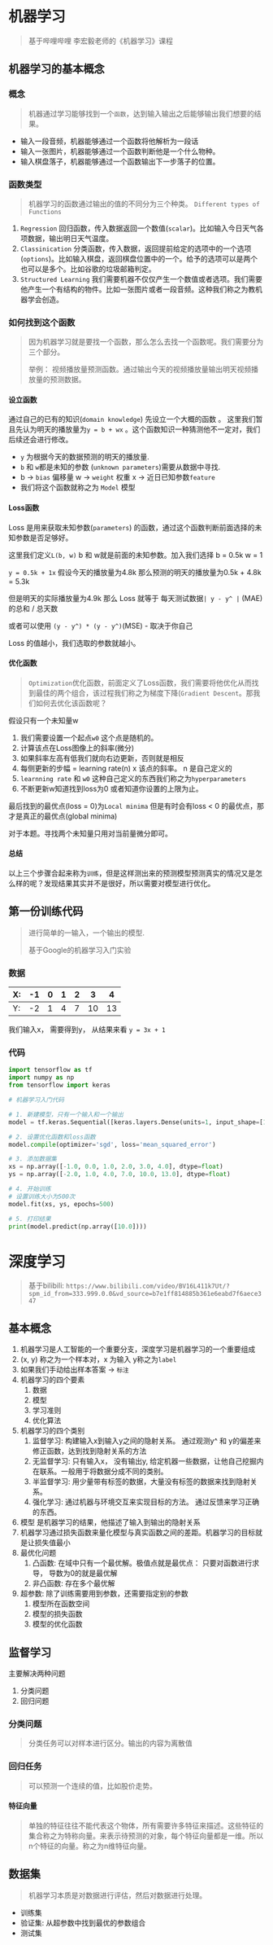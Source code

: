 # 机器学习

> 基于哔哩哔哩 李宏毅老师的《机器学习》课程

## 机器学习的基本概念

### 概念

> 机器通过学习能够找到一个`函数`，达到输入输出之后能够输出我们想要的结果。

- 输入一段音频，机器能够通过一个函数将他解析为一段话
- 输入一张图片，机器能够通过一个函数判断他是一个什么物种。
- 输入棋盘落子，机器能够通过一个函数输出下一步落子的位置。

### 函数类型

> 机器学习的函数通过输出的值的不同分为三个种类。 `Different types of Functions`

1. `Regression` 回归函数，传入数据返回一个数值(`scalar`)。比如输入今日天气各项数据，输出明日天气温度。
2. `Classinication` 分类函数，传入数据，返回提前给定的选项中的一个选项(`options`)。比如输入棋盘，返回棋盘位置中的一个。给予的选项可以是两个也可以是多个。比如谷歌的垃圾邮箱判定。
3. `Structured Learning` 我们需要机器不仅仅产生一个数值或者选项。我们需要他产生一个有结构的物件。比如一张图片或者一段音频。这种我们称之为教机器学会创造。

### 如何找到这个函数

> 因为机器学习就是要找一个函数，那么怎么去找一个函数呢。我们需要分为三个部分。
>
> 举例： 视频播放量预测函数。通过输出今天的视频播放量输出明天视频播放量的预测数据。

#### 设立函数

通过自己的已有的知识(`domain knowledge`) 先设立一个大概的函数 。 这里我们暂且先认为明天的播放量为`y = b + wx` 。这个函数知识一种猜测他不一定对，我们后续还会进行修改。

- `y` 为根据今天的数据预测的明天的播放量.
- `b` 和 `w`都是未知的参数 (`unknown parameters`)需要从数据中寻找.
- b -> `bias` 偏移量 w -> `weight` 权重 x -> 近日已知参数`feature`
- 我们将这个函数就称之为 `Model` 模型

#### Loss函数

Loss 是用来获取未知参数(`parameters`) 的函数，通过这个函数判断前面选择的未知参数是否足够好。

这里我们定义`L(b, w)` b 和 w就是前面的未知参数。加入我们选择 b = 0.5k w = 1

`y = 0.5k + 1x` 假设今天的播放量为4.8k 那么预测的明天的播放量为0.5k + 4.8k = 5.3k

但是明天的实际播放量为4.9k 那么 Loss 就等于 每天测试数据`| y - y^ |` (MAE)的总和 / 总天数

或者可以使用 `(y - y^) * (y - y^)`(MSE) - 取决于你自己

Loss 的值越小，我们选取的参数就越小。

#### 优化函数

> `Optimization`优化函数，前面定义了Loss函数，我们需要将他优化从而找到最佳的两个组合，该过程我们称之为梯度下降(`Gradient Descent`。那我们如何去优化该函数呢？

假设只有一个未知量w

1. 我们需要设置一个起点`w0` 这个点是随机的。
2. 计算该点在Loss图像上的斜率(微分)
3. 如果斜率左高有低我们就向右边更新，否则就是相反
4. 每侧更新的步幅 = learning rate(n) x 该点的斜率。 n 是自己定义的 
5. `learnning rate` 和 `w0` 这种自己定义的东西我们称之为`hyperparameters`
6. 不断更新w知道找到loss为0 或者知道你设置的上限为止。

最后找到的最优点(loss = 0)为`Local minima` 但是有时会有loss < 0 的最优点，那才是真正的最优点(global minima)

对于本题。寻找两个未知量只用对当前量微分即可。

#### 总结

以上三个步骤合起来称为`训练`，但是这样测出来的预测模型预测真实的情况又是怎么样的呢？发现结果其实并不是很好，所以需要对模型进行优化。



## 第一份训练代码

> 进行简单的一输入，一个输出的模型.
>
> 基于Google的机器学习入门实验

### 数据

| X:   | -1   | 0    | 1    | 2    | 3    | 4    |
| ---- | ---- | ---- | ---- | ---- | ---- | ---- |
| Y:   | -2   | 1    | 4    | 7    | 10   | 13   |

我们输入x， 需要得到y， 从结果来看 `y = 3x + 1`

### 代码

```python
import tensorflow as tf
import numpy as np
from tensorflow import keras

# 机器学习入门代码

# 1. 新建模型，只有一个输入和一个输出
model = tf.keras.Sequential([keras.layers.Dense(units=1, input_shape=[1])])

# 2. 设置优化函数和loss函数
model.compile(optimizer='sgd', loss='mean_squared_error')

# 3. 添加数据集
xs = np.array([-1.0, 0.0, 1.0, 2.0, 3.0, 4.0], dtype=float)
ys = np.array([-2.0, 1.0, 4.0, 7.0, 10.0, 13.0], dtype=float)

# 4. 开始训练
# 设置训练大小为500次
model.fit(xs, ys, epochs=500)

# 5. 打印结果
print(model.predict(np.array([10.0])))
```



# 深度学习

> 基于bilibili: `https://www.bilibili.com/video/BV16L411k7Ut/?spm_id_from=333.999.0.0&vd_source=b7e1ff814885b361e6eabd7f6aece347`

## 基本概念

1. 机器学习是人工智能的一个重要分支，深度学习是机器学习的一个重要组成
2. (x, y) 称之为一个样本对，x 为输入 y称之为`label`
3. 如果我们手动给出样本答案 -> `标注`
4. 机器学习的四个要素
   1. 数据
   2. 模型
   3. 学习准则
   4. 优化算法
5. 机器学习的四个类别
   1. 监督学习: 构建输入x到输入y之间的隐射关系。 通过观测y^ 和 y的偏差来修正函数，达到找到隐射关系的方法
   2. 无监督学习: 只有输入x， 没有输出y, 给定机器一些数据，让他自己挖掘内在联系。一般用于将数据分成不同的类别。
   3. 半监督学习: 用少量带有标签的数据，大量没有标签的数据来找到隐射关系。
   4. 强化学习: 通过机器与环境交互来实现目标的方法。 通过反馈来学习正确的东西。
6. 模型 是机器学习的结果，他描述了输入到输出的隐射关系
7. 机器学习通过损失函数来量化模型与真实函数之间的差距。机器学习的目标就是让损失值最小
8. 最优化问题
   1. 凸函数: 在域中只有一个最优解。极值点就是最优点： 只要对函数进行求导， 导数为0的就是最优解
   2. 非凸函数: 存在多个最优解
9. 超参数: 除了训练需要用到参数，还需要指定别的参数
   1. 模型所在函数空间
   2. 模型的损失函数
   3. 模型的优化函数

## 监督学习

主要解决两种问题

1. 分类问题
2. 回归问题

### 分类问题

> 分类任务可以对样本进行区分。输出的内容为离散值

### 回归任务

> 可以预测一个连续的值，比如股价走势。

#### 特征向量

> 单独的特征往往不能代表这个物体，所有需要许多特征来描述。这些特征的集合称之为特称向量。来表示待预测的对象，每个特征向量都是一维。所以n个特征的向量。称之为n维特征向量。



## 数据集

> 机器学习本质是对数据进行评估，然后对数据进行处理。

- 训练集
- 验证集: 从超参数中找到最优的参数组合
- 测试集


